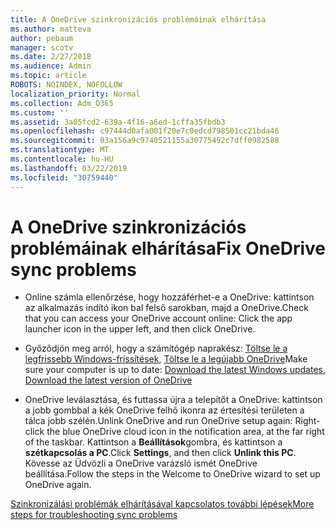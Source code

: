 ```yaml
---
title: A OneDrive szinkronizációs problémáinak elhárítása
ms.author: matteva
author: pebaum
manager: scotv
ms.date: 2/27/2018
ms.audience: Admin
ms.topic: article
ROBOTS: NOINDEX, NOFOLLOW
localization_priority: Normal
ms.collection: Adm_O365
ms.custom: ''
ms.assetid: 3a05fcd2-639a-4f16-a6ed-1cffa35fbdb3
ms.openlocfilehash: c97444d0afa001f20e7c0edcd798501cc21bda46
ms.sourcegitcommit: 03a156a9c9740521155a30775492c7dff0982588
ms.translationtype: MT
ms.contentlocale: hu-HU
ms.lasthandoff: 03/22/2019
ms.locfileid: "30759440"
---
```

# <a name="fix-onedrive-sync-problems"></a><span data-ttu-id="86774-102">A OneDrive szinkronizációs problémáinak elhárítása</span><span class="sxs-lookup"><span data-stu-id="86774-102">Fix OneDrive sync problems</span></span>

- <span data-ttu-id="86774-103">Online számla ellenőrzése, hogy hozzáférhet-e a OneDrive: kattintson az alkalmazás indító ikon bal felső sarokban, majd a OneDrive.</span><span class="sxs-lookup"><span data-stu-id="86774-103">Check that you can access your OneDrive account online: Click the app launcher icon in the upper left, and then click OneDrive.</span></span>
    
- <span data-ttu-id="86774-104">Győződjön meg arról, hogy a számítógép naprakész: [Töltse le a legfrissebb Windows-frissítések](http://go.microsoft.com/fwlink/p/?LinkId=825773), [Töltse le a legújabb OneDrive](https://go.microsoft.com/fwlink/p/?linkid=844652)</span><span class="sxs-lookup"><span data-stu-id="86774-104">Make sure your computer is up to date: [Download the latest Windows updates](http://go.microsoft.com/fwlink/p/?LinkId=825773), [Download the latest version of OneDrive](https://go.microsoft.com/fwlink/p/?linkid=844652)</span></span>
    
- <span data-ttu-id="86774-105">OneDrive leválasztása, és futtassa újra a telepítőt a OneDrive: kattintson a jobb gombbal a kék OneDrive felhő ikonra az értesítési területen a tálca jobb szélén.</span><span class="sxs-lookup"><span data-stu-id="86774-105">Unlink OneDrive and run OneDrive setup again: Right-click the blue OneDrive cloud icon in the notification area, at the far right of the taskbar.</span></span> <span data-ttu-id="86774-106">Kattintson a **Beállítások**gombra, és kattintson a **szétkapcsolás a PC**.</span><span class="sxs-lookup"><span data-stu-id="86774-106">Click **Settings**, and then click **Unlink this PC**.</span></span> <span data-ttu-id="86774-107">Kövesse az Üdvözli a OneDrive varázsló ismét OneDrive beállítása.</span><span class="sxs-lookup"><span data-stu-id="86774-107">Follow the steps in the Welcome to OneDrive wizard to set up OneDrive again.</span></span>
    
[<span data-ttu-id="86774-108">Szinkronizálási problémák elhárításával kapcsolatos további lépések</span><span class="sxs-lookup"><span data-stu-id="86774-108">More steps for troubleshooting sync problems</span></span>](https://go.microsoft.com/fwlink/?linkid=866431)
  

